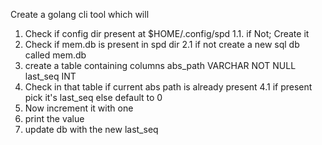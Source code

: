 Create a golang cli tool which will

1. Check if config dir present at $HOME/.config/spd
1.1. if Not; Create it
2. Check if mem.db is present in spd dir
2.1 if not create a new sql db called mem.db
3. create a table containing columns 
    abs_path VARCHAR NOT NULL
    last_seq INT
4. Check in that table if current abs path is already present
4.1 if present pick it's last_seq else default to 0
5. Now increment it with one
6. print the value 
7. update db with the new last_seq

